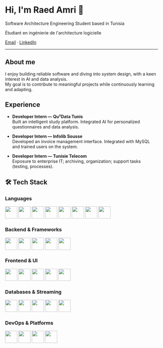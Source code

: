# Hi, I'm Raed Amri 👋

Software Architecture Engineering Student based in Tunisia

Étudiant en ingénierie de l'architecture logicielle

[Email](amriraed826@gmail.com) · [LinkedIn](https://www.linkedin.com/in/raed-amri-0a14892b5/) 

---

## About me
I enjoy building reliable software and diving into system design, with a keen interest in AI and data analysis.  
My goal is to contribute to meaningful projects while continuously learning and adapting.


## Experience
- **Developer Intern — Qu²Data Tunis**  
  Built an intelligent study platform. Integrated AI for personalized questionnaires and data analysis.  

- **Developer Intern — Infolib Sousse**  
  Developed an invoice management interface. Integrated with MySQL and trained users on the system.  

- **Developer Intern — Tunisie Telecom**  
  Exposure to enterprise IT; archiving, organization; support tasks (testing, processes).


## 🛠 Tech Stack  

### Languages  
<p>
  <img src="https://cdn.jsdelivr.net/gh/devicons/devicon/icons/java/java-original.svg" width="40"/>  
  <img src="https://cdn.jsdelivr.net/gh/devicons/devicon/icons/python/python-original.svg" width="40"/> 
  <img src="https://cdn.jsdelivr.net/gh/devicons/devicon/icons/javascript/javascript-original.svg" width="40"/>  
  <img src="https://cdn.jsdelivr.net/gh/devicons/devicon/icons/typescript/typescript-original.svg" width="40"/>  
  <img src="https://cdn.jsdelivr.net/gh/devicons/devicon/icons/c/c-original.svg" width="40"/>  
  <img src="https://cdn.jsdelivr.net/gh/devicons/devicon/icons/cplusplus/cplusplus-original.svg" width="40"/>  
  <img src="https://cdn.jsdelivr.net/gh/devicons/devicon/icons/csharp/csharp-original.svg" width="40"/>  
  <img src="https://cdn.jsdelivr.net/gh/devicons/devicon/icons/php/php-original.svg" width="40"/>  
</p>

### Backend & Frameworks  
<p>
  <img src="https://cdn.jsdelivr.net/gh/devicons/devicon/icons/spring/spring-original.svg" width="40"/>  
  <img src="https://cdn.jsdelivr.net/gh/devicons/devicon/icons/nodejs/nodejs-original.svg" width="40"/>  
  <img src="https://cdn.jsdelivr.net/gh/devicons/devicon/icons/dotnetcore/dotnetcore-original.svg" width="40"/>  
  <img src="https://cdn.jsdelivr.net/gh/devicons/devicon/icons/symfony/symfony-original.svg" width="40"/>  
  <img src="https://cdn.jsdelivr.net/gh/devicons/devicon/icons/flask/flask-original.svg" width="40"/>  
</p>


### Frontend & UI  
<p>
  <img src="https://cdn.jsdelivr.net/gh/devicons/devicon/icons/angularjs/angularjs-original.svg" width="40"/>  
  <img src="https://cdn.jsdelivr.net/gh/devicons/devicon/icons/vuejs/vuejs-original.svg" width="40"/>  
  <img src="https://cdn.jsdelivr.net/gh/devicons/devicon/icons/bootstrap/bootstrap-original.svg" width="40"/>  
  <img src="https://cdn.jsdelivr.net/gh/devicons/devicon/icons/css3/css3-original.svg" width="40"/>  
  <img src="https://cdn.jsdelivr.net/gh/devicons/devicon/icons/html5/html5-original.svg" width="40"/>  
</p>


### Databases & Streaming  
<p>
  <img src="https://cdn.jsdelivr.net/gh/devicons/devicon/icons/mysql/mysql-original.svg" width="40"/>  
  <img src="https://cdn.jsdelivr.net/gh/devicons/devicon/icons/mongodb/mongodb-original.svg" width="40"/>  
  <img src="https://cdn.jsdelivr.net/gh/devicons/devicon/icons/postgresql/postgresql-original.svg" width="40"/>  
  <img src="https://cdn.jsdelivr.net/gh/devicons/devicon/icons/oracle/oracle-original.svg" width="40"/>  
  <img src="https://cdn.jsdelivr.net/gh/devicons/devicon/icons/apachekafka/apachekafka-original.svg" width="40"/>  
</p>

### DevOps & Platforms  
<p>
  <img src="https://cdn.jsdelivr.net/gh/devicons/devicon/icons/azure/azure-original.svg" width="40"/>  
  <img src="https://cdn.jsdelivr.net/gh/devicons/devicon/icons/docker/docker-original.svg" width="40"/>  
  <img src="https://cdn.jsdelivr.net/gh/devicons/devicon/icons/linux/linux-original.svg" width="40"/>  
  <img src="https://cdn.jsdelivr.net/gh/devicons/devicon/icons/git/git-original.svg" width="40"/>  
</p>





